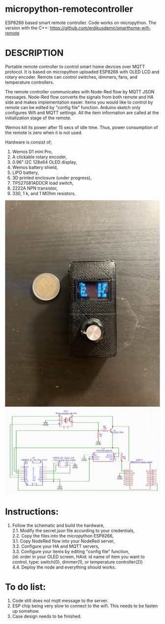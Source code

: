 # micropython-remotecontroller
ESP8266 based smart remote controller. Code works on micropython.
The version with the C++: https://github.com/erdikusdemir/smarthome-wifi-remote  

# DESCRIPTION 

Portable remote controller to control smart home devices over MQTT protocol. It is based on micropython uploaded ESP8266 with OLED LCD and rotary encoder.
Remote can control switches, dimmers, fans, and temperature controllers.

The remote controller communicates with Node-Red flow by MQTT JSON messages. Node-Red flow converts the signals from both remote and HA side and makes implementation easier. Items you would like to control by remote can be edited by "config file" function. Arduino sketch only configures Wifi and MQTT settings. All the item information are called at the initialization stage of the remote.

Wemos kill its power after 15 secs of idle time. Thus, power consumption of the remote is zero when it is not used. 

Hardware is consist of;
1. Wemos D1 mini Pro,
2. A clickable rotary encoder,
3. 0.96" I2C 128x64 OLED display,
4. Wemos battery shield,
5. LIPO battery,
6. 3D printed enclosure (under progress),  
7. TPS27081ADDCR load switch,  
8. 2222A NPN transistor,  
9. 330, 1 k, and 1 MOhm resistors.  

<img src="https://github.com/erdikusdemir/micropython-remotecontroller/blob/master/remote_insidecover.jpg" width="600">
<img src="https://github.com/erdikusdemir/micropython-remotecontroller/blob/master/Schematic.PNG" width="800">

# Instructions:  
1. Follow the schematic and build the hardware,  
2.1. Modify the secret.json file according to your credentials,  
2.2. Copy the files into the micropython ESP8266,  
3.1. Copy NodeRed flow into your NodeRed server,  
3.2. Configure your HA and MQTT servers,  
3.3. Configure your items by editing "config file" function,  
(id: order in your OLED screen, HAid: id name of item you want to control, type: switch(0), dimmer(1), or temperature controller(2))  
4.4. Deploy the node and everything should works.  

# To do list:
1. Code still does not mqtt message to the server.  
2. ESP chip being very slow to connect to the wifi. This needs to be fasten up somehow.  
3. Case design needs to be finished.  

